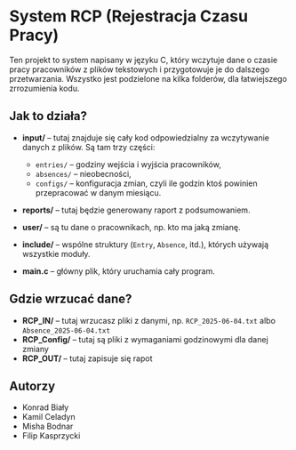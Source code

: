 # System RCP (Rejestracja Czasu Pracy)

Ten projekt to system napisany w języku C, który wczytuje dane o czasie pracy pracowników z plików tekstowych i przygotowuje je do dalszego przetwarzania. Wszystko jest podzielone na kilka folderów, dla łatwiejszego zrrozumienia kodu.

## Jak to działa?

- **input/** – tutaj znajduje się cały kod odpowiedzialny za wczytywanie danych z plików. Są tam trzy części:
  - `entries/` – godziny wejścia i wyjścia pracowników,
  - `absences/` – nieobecności,
  - `configs/` – konfiguracja zmian, czyli ile godzin ktoś powinien przepracować w danym miesiącu.

- **reports/** – tutaj będzie generowany raport z podsumowaniem.

- **user/** – są tu dane o pracownikach, np. kto ma jaką zmianę.

- **include/** – wspólne struktury (`Entry`, `Absence`, itd.), których używają wszystkie moduły.

- **main.c** – główny plik, który uruchamia cały program.

## Gdzie wrzucać dane?

- **RCP_IN/** – tutaj wrzucasz pliki z danymi, np. `RCP_2025-06-04.txt` albo `Absence_2025-06-04.txt`
- **RCP_Config/** – tutaj są pliki z wymaganiami godzinowymi dla danej zmiany
- **RCP_OUT/** – tutaj zapisuje się rapot


## Autorzy

- Konrad Biały
- Kamil Celadyn
- Misha Bodnar
- Filip Kasprzycki

